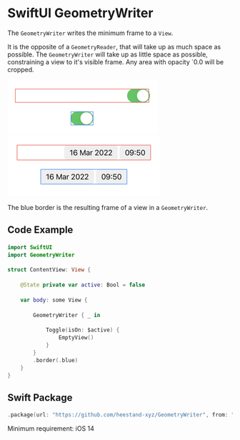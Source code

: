 # SwiftUI GeometryWriter

The `GeometryWriter` writes the minimum frame to a `View`.

It is the opposite of a `GeometryReader`, that will take up as much space as possible. The `GeometryWriter` will take up as little space as possible, constraining a view to it's visible frame. Any area with opacity `0.0 will be cropped.

<img src="https://github.com/heestand-xyz/GeometryWriter/blob/main/Assets/Toggle.png?raw=true" width="337"/>

<img src="https://github.com/heestand-xyz/GeometryWriter/blob/main/Assets/DatePicker.png?raw=true" width="342"/>

The blue border is the resulting frame of a view in a `GeometryWriter`.

## Code Example

```swift
import SwiftUI
import GeometryWriter

struct ContentView: View {
    
    @State private var active: Bool = false
    
    var body: some View {
        
        GeometryWriter { _ in
            
            Toggle(isOn: $active) {
                EmptyView()
            }
        }
        .border(.blue)
    }
}
```

## Swift Package

```swift
.package(url: "https://github.com/heestand-xyz/GeometryWriter", from: "1.0.0")
```

Minimum requirement: iOS 14
